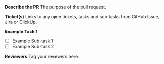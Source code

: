 **Describe the PR**
The purpose of the pull request.

**Ticket(s)**
Links to any open tickets, tasks and sub-tasks from GitHub Issue, Jira or ClickUp.

**Example Task 1**
- [ ] Example Sub-task 1
- [ ] Example Sub-task 2

**Reviewers**
Tag your reviewers here.
